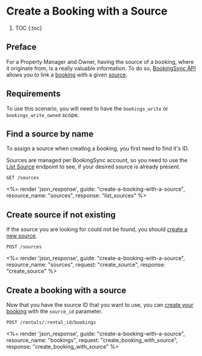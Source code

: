 # Create a Booking with a Source

1. TOC
{:toc}


## Preface

For a Property Manager and Owner, having the source of a booking, where it originate from, is a really valuable information. To do so, [BookingSync API](/) allows you to link a [booking](/reference/endpoints/bookings) with a given [source](/reference/endpoints/sources).


## Requirements

To use this scenario, you will need to have the `bookings_write` or `bookings_write_owned` scope.


## Find a source by name

To assign a source when creating a booking, you first need to find it's ID.

Sources are managed per BookingSync account, so you need to use the [List Source](/reference/endpoints/sources/#list-sources/) endpoint to see, if your desired source is already present.

~~~
GET /sources
~~~

<%= render 'json_response', guide: "create-a-booking-with-a-source",
  resource_name: "sources", response: "list_sources" %>


## Create source if not existing

If the source you are looking for could not be found, you should [create a new source](/reference/endpoints/sources/#create-a-new-source/).

~~~~
POST /sources
~~~~

<%= render 'json_response', guide: "create-a-booking-with-a-source",
  resource_name: "sources", request: "create_source", response: "create_source" %>


## Create a booking with a source

Now that you have the source ID that you want to use, you can [create your booking](/reference/endpoints/bookings/#create-a-new-booking/) with the `source_id` parameter.

~~~~
POST /rentals/:rental_id/bookings
~~~~

<%= render 'json_response', guide: "create-a-booking-with-a-source",
  resource_name: "bookings", request: "create_booking_with_source", response: "create_booking_with_source" %>
